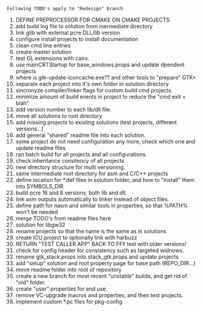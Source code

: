 ```
Following TODO's apply to "Redesign" branch
```
1. DEFINE PREPROCESSOR FOR CMAKE ON CMAKE PROJECTS
2. add build log file to solution from inermediate directory
3. link glib with external pcre DLL/lib version
4. configure install projects to install documentation
5. clean cmd line entries
6. create master solution
7. test GL extensions with cairo.
8. use mainCRTStartup for base_windows.props and update dpendent projects
9. where is gtk-update-iconcache.exe?? and other tools to "prepare" GTK+
10. separate each project into it's own folder in solution directory
11. sincronyze compiler/linker flags for custom build cmd projects.
12. minimize amount of build events in project to reduce the "cmd exit = blah"
13. add version number to each lib/dll file.
14. move all solutions to root directory
15. add missing projects to existing solutions (test projects, different versions...)
15. add general "shared" readme file into each solution.
16. some project do not need configuration any more, check which one and update readme files
17. ran batch build for all projects and all configurations.
18. check inheritance consitency of all projects
19. new directory structure for multi versioning.
20. same intermediate root directory for asm and C/C++ projects
21. define location for *.def files in solution folder, and how to "install" them into SYMBOLS_DIR
22. build pcre 16 and 8 versions, both lib and dll.
23. link asm outputs automatically to linker instead of object files.
24. define path for nasm and similar tools in properties, so that %PATH% won't be needed
25. merge TODO's from readme files here
26. solution for libgw32
27. rename projects so that the name is the same as in solutions
28. create ICU project to optionally link with harbuzz
29. RETURN "TEST CALLER APP" BACK TO FFI! test with older versions!
30. check for config header for consistency such as targeted widnows.
31. rename gtk_stack.props into stack_gtk.props and update projects
32. add "setup" solution and root property page for base path (REPO_DIR...)
33. move readme folder into root of repository
34. create a new branch for most recent "unstable" builds, and get rid of "old" folder.
35. create "user" properties for end use.
36. remove VC-upgrade macros and properties, and then test projects.
37. implement custom *.pc files for pkg-config